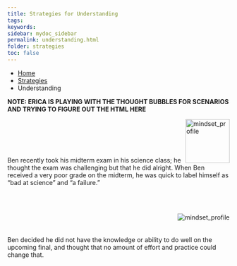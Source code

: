 ```yaml
---
title: Strategies for Understanding
tags: 
keywords: 
sidebar: mydoc_sidebar
permalink: understanding.html
folder: strategies
toc: false
---
```


<ul class="breadcrumb">
    <li><a href="index.html">Home</a></li>
    <li><a href="strategies.html">Strategies</a></li>
    <li class="active">Understanding</li>
</ul>

**NOTE: ERICA IS PLAYING WITH THE THOUGHT BUBBLES FOR SCENARIOS AND TRYING TO FIGURE OUT THE HTML HERE**

<div> 
<style>
img {
    float: left;
       margin: 0px 0px 15px 0px
}
</style>

<p><img img src='images/mindsetsee1.png' width="100px" hieght="50px" alt='mindset_profile'/>
<br>
<br>
<br>
<br>
<br>
Ben recently took his midterm exam in his science class; he thought the exam was challenging but that he did alright. When Ben received a very poor grade on the midterm, he was quick to label himself as “bad at science” and “a failure.” 
</p>
</div>

<br>
<br>

<div> 
<style>
img {
    float: right;
       margin: 0px 0px 0px 0px
}
</style>

<p><img img src='images/mindsetsee2.png' alt='mindset_profile'/>
<br>
<br>
<br>
Ben decided he did not have the knowledge or ability to do well on the upcoming final, and thought that no amount of effort and practice could change that.
</p>
</div>
